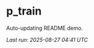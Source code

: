 # p_train

Auto-updating README demo.

<!--START_SECTION:status-->
_Last run: 2025-08-27 04:41 UTC_
<!--END_SECTION:status-->
















































































































































